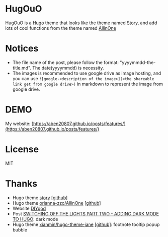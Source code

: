 # HugOuO

HugOuO is a [Hugo](https://gohugo.io/) theme that looks like the theme named [Story](https://themes.gohugo.io/story/), and add lots of cool functions from the theme named [AllinOne](https://themes.gohugo.io/allinone/)

# Notices

+ The file name of the post, please follow the format: "yyyymmdd-the-title.md". The date(yyyymmdd) is necessity.
+ The images is recommended to use google drive as image hosting, and you can use `![google-<description of the image>](<the shareable link get from google drive>)` in markdown to represent the image from google drive.

# DEMO

My website: [https://aben20807.github.io/posts/features/](https://aben20807.github.io/posts/features/)

# License

MIT

# Thanks

+ Hugo theme [story](https://themes.gohugo.io/story/) [[github]](https://github.com/xaprb/story)
+ Hugo theme [orianna-zzo/AllinOne](https://themes.gohugo.io/allinone/) [[github]](https://github.com/orianna-zzo/AllinOne)
+ Website [DIYgod](https://diygod.me/)
+ Post [SWITCHING OFF THE LIGHTS PART TWO - ADDING DARK MODE TO HUGO](https://yonkov.github.io/post/add-dark-mode-toggle-to-hugo/): dark mode
+ Hugo theme [xianmin/hugo-theme-jane](https://www.xianmin.org/hugo-theme-jane/post/doc-footnote-preview/) [[github]](https://github.com/xianmin/hugo-theme-jane): footnote tooltip popup bubble